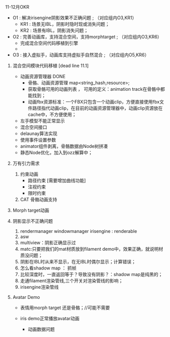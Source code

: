 11-12月OKR

- O1 :  解决irisengine阴影效果不正确问题 ; （对应组内O3,KR1）
  - KR1 : 场景无IBL，阴影时隐时现或消失问题；
  - KR2 :  场景有IBL，阴影消失问题；
- O2 : 完善动画库，支持混合空间，支持morphtarget ;  （对应组内O3,KR6）
  - 完成混合空间代码移植到引擎
  - 
- O3 : 接入虚拟手，动画库支持虚拟手自然混合 ; （对应组内O5,KR6）





1. 混合空间模块代码移植 [dead line 11.1]
   - 动画资源管理器  DONE
     - 骨骼、动画资源管理 map<string_hash,resource>;
     - 获取骨骼可用的动画列表 ， 可用的定义：animation track在骨骼中都能找到；
     - 动画fbx资源标准：一个FBX只包含一个动画clip，方便直接使用fbx文件路径指代动画clip，在目前的动画资源管理器中，动画clip资源放在cache中，不方便使用；
   - 左手模型不能正常显示
   - 混合空间接口
   - delaunay算法实现
   - 使用事件设置参数
   - animator组件剥离，骨骼数据由Node树拼凑
   - 静态Node优化，加入到ozz解算中；

2. 万有引力需求  
   1. 约束动画
      - 路径约束  [需要增加曲线功能]
      - 注视约束
      - 限时约束
   2. CAT 骨骼动画支持

3. Morph target动画

4. 阴影显示不正确问题

   1. rendermanager  windowmanager  irisengine : renderable
   2. asw
   3. multiview：阴影正确显示过
   4. matc:只要把我们的mat材质放到filament demo中，效果正确，就说明材质没问题；
   5. 阴影在IBL时从来不显示，在无IBL时偶尔显示；计算错误；
   6. 怎么看shadow map ： 抓帧
   7. 比较深度时，一直返回等于？导致没有阴影？：shadow map是纯黑的；
   8. 走通filament渲染管线,三个开关对渲染管线的影响；
   9. irisengine渲染管线

5. Avatar Demo
   - 表情用morph target 还是骨骼；//可能不需要

   - iris demo正常播放avatar动画
     - 动画数据问题
   
       



